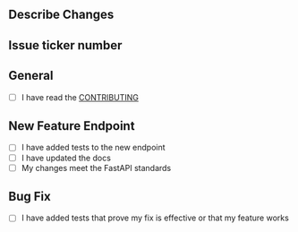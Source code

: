 ## Describe Changes

## Issue ticker number

## General
- [ ] I have read the [CONTRIBUTING]()

## New Feature Endpoint
- [ ] I have added tests to the new endpoint
- [ ] I have updated the docs
- [ ] My changes meet the FastAPI standards

## Bug Fix
- [ ] I have added tests that prove my fix is effective or that my feature works
